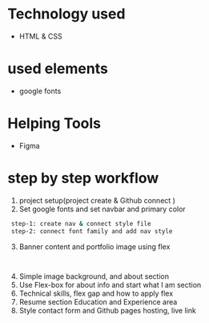 # Technology used
- HTML & CSS
# used elements
- google fonts
# Helping Tools
- Figma
# step by step workflow
1. project setup(project create & Github connect )
2. Set google fonts and set navbar and primary color
  ```sh
   step-1: create nav & connect style file
   step-2: connect font family and add nav style
  ```
3. Banner content and portfolio image using flex
  ```sh
   
  ```
4. Simple image background, and about section
5. Use Flex-box for about info and start what I am section
6. Technical skills, flex gap and how to apply flex
7. Resume section Education and Experience area
8. Style contact form and Github pages hosting, live link
